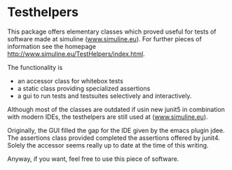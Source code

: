 # Testhelpers

This package offers elementary classes which proved useful 
for tests of software made at simuline (www.simuline.eu).
For further pieces of information see the homepage http://www.simuline.eu/TestHelpers/index.html. 

The functionality is
- an accessor class for whitebox tests
- a static class providing specialized assertions
- a gui to run tests and testsuites selectively and interactively.

Although most of the classes are outdated if usin new junit5
in combination with modern IDEs,
the testhelpers are still used at (www.simuline.eu).

Originally, the GUI filled the gap for the IDE given by the emacs plugin jdee.
The assertions class provided completed the assertions offered by junit4.
Solely the accessor seems really up to date at the time of this writing.

Anyway, if you want, feel free to use this piece of software. 